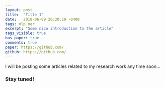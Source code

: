 ```yaml
---
layout: post
title:  "Title 1"
date:   2018-06-09 20:20:29 -0400
tags: nlp ner 
excerpt: "Some nice introduction to the article"
tags_visible: true
has_paper: true
comments: true
paper: https://github.com/
github: https://github.com/
---
```


I will be posting some articles related to my research work any time soon... 

### Stay tuned! 
